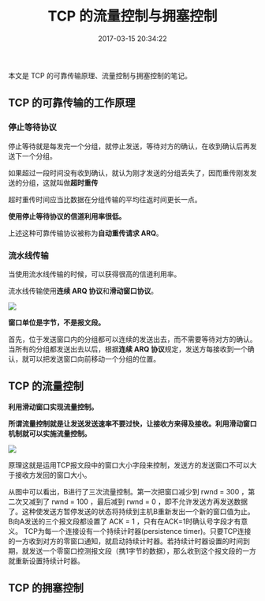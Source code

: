﻿---
title: TCP 的流量控制与拥塞控制
date: 2017-03-15 20:34:22
categories: coding
tags:
  - TCP
---

本文是 TCP 的可靠传输原理、流量控制与拥塞控制的笔记。

<!--more-->

## TCP 的可靠传输的工作原理

### 停止等待协议

停止等待就是每发完一个分组，就停止发送，等待对方的确认，在收到确认后再发送下一个分组。

如果超过一段时间没有收到确认，就认为刚才发送的分组丢失了，因而重传刚发发送的分组，这就叫做**超时重传**

超时重传时间应当比数据在分组传输的平均往返时间更长一点。

**使用停止等待协议的信道利用率很低。**

上述这种可靠传输协议被称为**自动重传请求 ARQ**。

### 流水线传输

当使用流水线传输的时候，可以获得很高的信道利用率。

流水线传输使用**连续 ARQ 协议**和**滑动窗口协议**。

![](http://img.blog.csdn.net/20130801215525546?watermark/2/text/aHR0cDovL2Jsb2cuY3Nkbi5uZXQvc2ljb2ZpZWxk/font/5a6L5L2T/fontsize/400/fill/I0JBQkFCMA==/dissolve/70/gravity/SouthEast)

**窗口单位是字节，不是报文段。**

首先，位于发送窗口内的分组都可以连续的发送出去，而不需要等待对方的确认。当所有的分组都发送出去以后，根据**连续 ARQ 协议**规定，发送方每接收到一个确认，就可以把发送窗口向前移动一个分组的位置。

## TCP 的流量控制

**利用滑动窗口实现流量控制。**

**所谓流量控制就是让发送发送速率不要过快，让接收方来得及接收。利用滑动窗口机制就可以实施流量控制。**

![](http://images.cnitblog.com/blog/153130/201308/12214258-07499554110c4fb08795049dc787c598.png)

原理这就是运用TCP报文段中的窗口大小字段来控制，发送方的发送窗口不可以大于接收方发回的窗口大小。

 从图中可以看出，B进行了三次流量控制。第一次把窗口减少到 rwnd = 300 ，第二次又减到了 rwnd = 100 ，最后减到 rwnd = 0 ，即不允许发送方再发送数据了。这种使发送方暂停发送的状态将持续到主机B重新发出一个新的窗口值为止。B向A发送的三个报文段都设置了 ACK = 1 ，只有在ACK=1时确认号字段才有意义。
    TCP为每一个连接设有一个持续计时器(persistence timer)。只要TCP连接的一方收到对方的零窗口通知，就启动持续计时器。若持续计时器设置的时间到期，就发送一个零窗口控测报文段（携1字节的数据），那么收到这个报文段的一方就重新设置持续计时器。
    
## TCP 的拥塞控制












